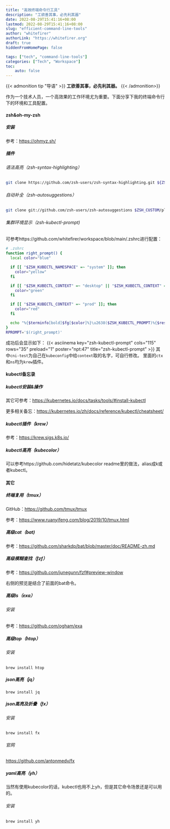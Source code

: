 ```yaml
---
title: "高效终端命令行工具"
description: "工欲善其事，必先利其器"
date: 2022-08-29T15:41:16+08:00
lastmod: 2022-08-29T15:41:16+08:00
slug: "efficient-command-line-tools"
author: "whitefirer"
authorLink: "https://whitefirer.org"
draft: true
hiddenFromHomePage: false

tags: ["tech", "command-line-tools"]
categories: ["Tech", "Workspace"]
toc:
    auto: false
---
```


{{< admonition tip "导语" >}}
**工欲善其事，必先利其器。**
{{< /admonition>}}

作为一个技术人员，一个高效果的工作环境尤为重要。下面分享下我的终端命令行下的环境和工具配置。

#### zsh&oh-my-zsh
##### 安装    
参考：https://ohmyz.sh/

##### 插件
###### 语法高亮（zsh-syntax-highlighting） 
```bash
git clone https://github.com/zsh-users/zsh-syntax-highlighting.git ${ZSH_CUSTOM:-~/.oh-my-zsh/custom}/plugins/zsh-syntax-highlighting
```

###### 自动补全（zsh-autosuggestions） 
```bash
git clone git://github.com/zsh-users/zsh-autosuggestions $ZSH_CUSTOM/plugins/zsh-autosuggestions
```

###### 集群环境显示（zsh-kubectl-prompt)  
可参考https://github.com/whitefirer/workspace/blob/main/.zshrc进行配置：
```bash
# .zshrc
function right_prompt() {
  local color="blue"

  if [[ "$ZSH_KUBECTL_NAMESPACE" =~ "system" ]]; then
    color="yellow"
  fi

  if [[ "$ZSH_KUBECTL_CONTEXT" =~ "desktop" || "$ZSH_KUBECTL_CONTEXT" =~ "dev" ]]; then
    color="green"
  fi

  if [[ "$ZSH_KUBECTL_CONTEXT" =~ "prod" ]]; then
    color="red"
  fi

  echo "%{$terminfo[bold]$fg[$color]%}\u2638($ZSH_KUBECTL_PROMPT)%{$reset_color%}"
}
RPROMPT='$(right_prompt)'
```
成功后会显示如下：
{{< asciinema key="zsh-kubectl-prompt" cols="115" rows="35" preload="1" poster="npt:47" title="zsh-kubectl-prompt" >}} 
其中`cni-test`为自己在`kubeconfig`中给`context`取的名字，可自行修改。
里面的`ctx`和`ns`均为`krew`插件。

#### kubectl备忘录
##### kubectl安装&操作
其它可参考：https://kubernetes.io/docs/tasks/tools/#install-kubectl

更多相关备忘：https://kubernetes.io/zh/docs/reference/kubectl/cheatsheet/

##### kubectl插件（krew）
参考：https://krew.sigs.k8s.io/

##### kubectl高亮（kubecolor）
可以参考https://github.com/hidetatz/kubecolor readme里的做法，alias成k或者kubectl。

#### 其它
##### 终端复用（tmux）
GitHub：https://github.com/tmux/tmux

参考：https://www.ruanyifeng.com/blog/2019/10/tmux.html


##### 高级cat（bat)
参考：https://github.com/sharkdp/bat/blob/master/doc/README-zh.md

##### 高级模糊查找（fzf）
参考：https://github.com/junegunn/fzf#preview-window

右侧的预览是结合了前面的bat命令。

##### 高级ls（exa）
###### 安装
参考：https://github.com/ogham/exa

##### 高级top（htop）
###### 安装
```
brew install htop
```

##### json高亮（jq）
```
brew install jq
```

##### json高亮及折叠（fx）
###### 安装
```
brew install fx
```

###### 官网
https://github.com/antonmedv/fx

##### yaml高亮（yh）
当然有使用kubecolor的话，kubectl也用不上yh，但是其它命令场景还是可以用的。

###### 安装
```
brew install yh
```
